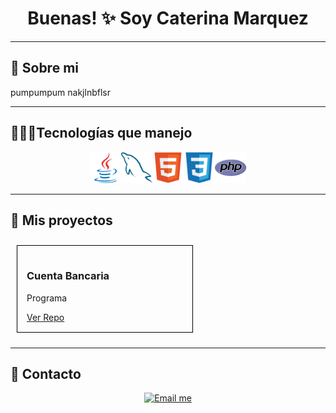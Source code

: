 <div align="center">

#  Buenas! ✨ Soy Caterina Marquez

</div>

---

## 📖 Sobre mi
pumpumpum
nakjlnbflsr 

---

## 👩🏻‍💻Tecnologías que manejo
<div align="center">
<img src="https://raw.githubusercontent.com/devicons/devicon/master/icons/java/java-original.svg" alt="Java" width="50" height="50"/><img src="https://raw.githubusercontent.com/devicons/devicon/master/icons/mysql/mysql-original.svg" alt="MySQL" width="50" height="50"/><img src="https://raw.githubusercontent.com/devicons/devicon/master/icons/html5/html5-original.svg" alt="HTML5" width="50" height="50"/><img src="https://raw.githubusercontent.com/devicons/devicon/master/icons/css3/css3-original.svg" alt="CSS3" width="50" height="50"/><img src="https://raw.githubusercontent.com/devicons/devicon/master/icons/php/php-original.svg" alt="PHP" width="50" height="50"/>
</div>


---

## 🔧 Mis proyectos
<div style="border:1px solid #000; padding:15px; width:250px; display:inline-block; margin:10px; text-align:left;">
  <h3>Cuenta Bancaria</h3>
  <p>Programa</p>
  <a href="https://github.com/catemarquez7/trabajoPracticoBanco">Ver Repo</a>
</div>


---

## 💌 Contacto
<div align="center"> <a href="https://mail.google.com/mail/?view=cm&fs=1&to=loumarquez149@gmail.com">
  <img src="https://img.shields.io/badge/Enviame%20un%20mail-D14836?style=for-the-badge&logo=gmail&logoColor=white" alt="Email me"/>
</a>
</div>


